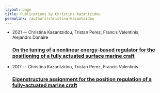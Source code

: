 ```yaml
---
layout: page
title: Publications by Christina Kazantzidou
permalink: /authors/christina-kazantzidou
---
```


<ul class="post-list">
<li><span class='post-meta'>2021 -- Christina Kazantzidou, Tristan Perez, Francis Valentinis, Alejandro Donaire</span><h3><a class='post-link' href="{{ site.baseurl }}/on-the-tuning-of-a-nonlinear-energy-based-regulator-for-the-positioning-of-a-fully-actuated-surface-marine-craft">On the tuning of a nonlinear energy‐based regulator for the positioning of a fully actuated surface marine craft</a></h3></li>
<li><span class='post-meta'>2017 -- Christina Kazantzidou, Tristan Perez, Francis Valentinis</span><h3><a class='post-link' href="{{ site.baseurl }}/eigenstructure-assignment-for-the-position-regulation-of-a-fully-actuated-marine-craft">Eigenstructure assignment for the position regulation of a fully-actuated marine craft</a></h3></li>

</ul>
